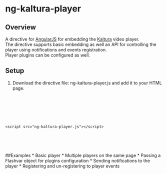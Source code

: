 # ng-kaltura-player
## Overview
A directive for [AngularJS](http://angularjs.org) for embedding the [Kaltura](http://www.kaltura.com) video player.<br/>
The directive supports basic embedding as well an API for controlling the player using notifications and events registration.<br/>
Player plugins can be configured as well.
## Setup
1. Download the directive file: ng-kaltura-player.js and add it to your HTML page.
<pre>
<!doctype html>
<html ng-app="App">
  <head>
    <script src="angular.min.js"></script>
    <script src="ng-kaltura-player.js"></script>
  </head>
</html>
</pre>
##Examples
 * Basic player
 * Multiple players on the same page
 * Passing a Flashvar object for plugins configuration
 * Sending notifications to the player
 * Registering and un-registering to player events